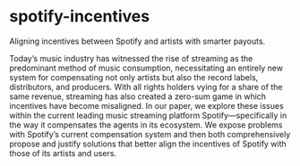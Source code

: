 # spotify-incentives
Aligning incentives between Spotify and artists with smarter payouts.

Today’s music industry has witnessed the rise of streaming as the predominant method of music consumption, necessitating an entirely new system for compensating not only artists but also the record labels, distributors, and producers. With all rights holders vying for a share of the same revenue, streaming has also created a zero-sum game in which incentives have become misaligned. In our paper, we explore these issues within the current leading music streaming platform Spotify—specifically in the way it compensates the agents in its ecosystem. We expose problems with Spotify’s current compensation system and then both comprehensively propose and justify solutions that better align the incentives of Spotify with those of its artists and users.
